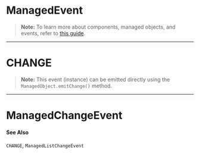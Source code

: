 # ManagedEvent
> **Note:** To learn more about components, managed objects, and events, refer to [this guide](/docs/guides/concepts/components).

---
# CHANGE
> **Note:** This event (instance) can be emitted directly using the `ManagedObject.emitChange()` method.

---
# ManagedChangeEvent
#### See Also
`CHANGE`, `ManagedListChangeEvent`
